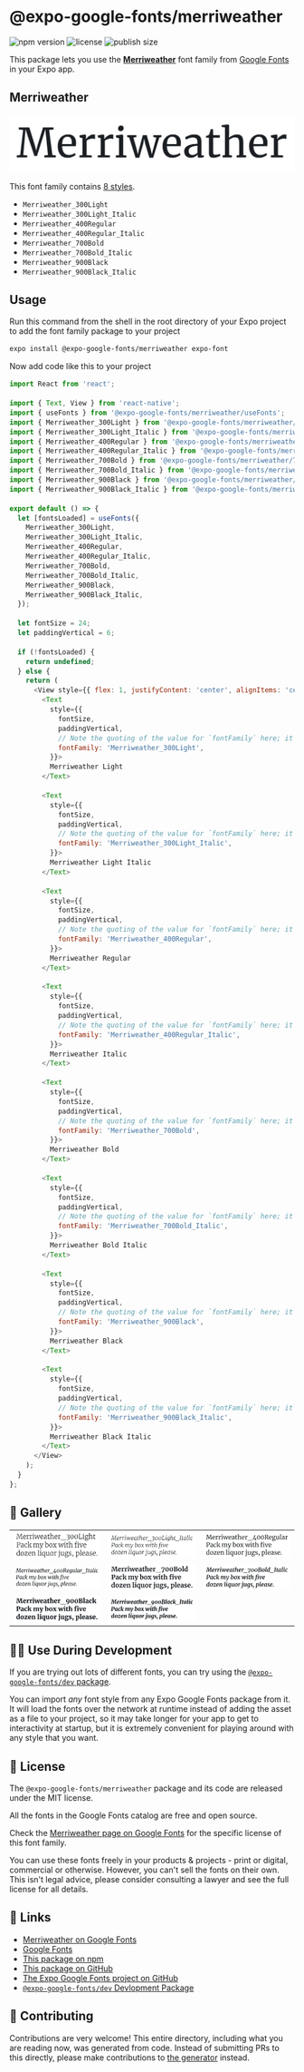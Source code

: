 # @expo-google-fonts/merriweather

![npm version](https://flat.badgen.net/npm/v/@expo-google-fonts/merriweather)
![license](https://flat.badgen.net/github/license/expo/google-fonts)
![publish size](https://flat.badgen.net/packagephobia/install/@expo-google-fonts/merriweather)

This package lets you use the [**Merriweather**](https://fonts.google.com/specimen/Merriweather) font family from [Google Fonts](https://fonts.google.com/) in your Expo app.

## Merriweather

![Merriweather](./font-family.png)

This font family contains [8 styles](#-gallery).

- `Merriweather_300Light`
- `Merriweather_300Light_Italic`
- `Merriweather_400Regular`
- `Merriweather_400Regular_Italic`
- `Merriweather_700Bold`
- `Merriweather_700Bold_Italic`
- `Merriweather_900Black`
- `Merriweather_900Black_Italic`

## Usage

Run this command from the shell in the root directory of your Expo project to add the font family package to your project
```sh
expo install @expo-google-fonts/merriweather expo-font
```

Now add code like this to your project
```js
import React from 'react';

import { Text, View } from 'react-native';
import { useFonts } from '@expo-google-fonts/merriweather/useFonts';
import { Merriweather_300Light } from '@expo-google-fonts/merriweather/300Light';
import { Merriweather_300Light_Italic } from '@expo-google-fonts/merriweather/300Light_Italic';
import { Merriweather_400Regular } from '@expo-google-fonts/merriweather/400Regular';
import { Merriweather_400Regular_Italic } from '@expo-google-fonts/merriweather/400Regular_Italic';
import { Merriweather_700Bold } from '@expo-google-fonts/merriweather/700Bold';
import { Merriweather_700Bold_Italic } from '@expo-google-fonts/merriweather/700Bold_Italic';
import { Merriweather_900Black } from '@expo-google-fonts/merriweather/900Black';
import { Merriweather_900Black_Italic } from '@expo-google-fonts/merriweather/900Black_Italic';

export default () => {
  let [fontsLoaded] = useFonts({
    Merriweather_300Light,
    Merriweather_300Light_Italic,
    Merriweather_400Regular,
    Merriweather_400Regular_Italic,
    Merriweather_700Bold,
    Merriweather_700Bold_Italic,
    Merriweather_900Black,
    Merriweather_900Black_Italic,
  });

  let fontSize = 24;
  let paddingVertical = 6;

  if (!fontsLoaded) {
    return undefined;
  } else {
    return (
      <View style={{ flex: 1, justifyContent: 'center', alignItems: 'center' }}>
        <Text
          style={{
            fontSize,
            paddingVertical,
            // Note the quoting of the value for `fontFamily` here; it expects a string!
            fontFamily: 'Merriweather_300Light',
          }}>
          Merriweather Light
        </Text>

        <Text
          style={{
            fontSize,
            paddingVertical,
            // Note the quoting of the value for `fontFamily` here; it expects a string!
            fontFamily: 'Merriweather_300Light_Italic',
          }}>
          Merriweather Light Italic
        </Text>

        <Text
          style={{
            fontSize,
            paddingVertical,
            // Note the quoting of the value for `fontFamily` here; it expects a string!
            fontFamily: 'Merriweather_400Regular',
          }}>
          Merriweather Regular
        </Text>

        <Text
          style={{
            fontSize,
            paddingVertical,
            // Note the quoting of the value for `fontFamily` here; it expects a string!
            fontFamily: 'Merriweather_400Regular_Italic',
          }}>
          Merriweather Italic
        </Text>

        <Text
          style={{
            fontSize,
            paddingVertical,
            // Note the quoting of the value for `fontFamily` here; it expects a string!
            fontFamily: 'Merriweather_700Bold',
          }}>
          Merriweather Bold
        </Text>

        <Text
          style={{
            fontSize,
            paddingVertical,
            // Note the quoting of the value for `fontFamily` here; it expects a string!
            fontFamily: 'Merriweather_700Bold_Italic',
          }}>
          Merriweather Bold Italic
        </Text>

        <Text
          style={{
            fontSize,
            paddingVertical,
            // Note the quoting of the value for `fontFamily` here; it expects a string!
            fontFamily: 'Merriweather_900Black',
          }}>
          Merriweather Black
        </Text>

        <Text
          style={{
            fontSize,
            paddingVertical,
            // Note the quoting of the value for `fontFamily` here; it expects a string!
            fontFamily: 'Merriweather_900Black_Italic',
          }}>
          Merriweather Black Italic
        </Text>
      </View>
    );
  }
};

```

## 🔡 Gallery


||||
|-|-|-|
|![Merriweather_300Light](./Merriweather_300Light.ttf.png)|![Merriweather_300Light_Italic](./Merriweather_300Light_Italic.ttf.png)|![Merriweather_400Regular](./Merriweather_400Regular.ttf.png)||
|![Merriweather_400Regular_Italic](./Merriweather_400Regular_Italic.ttf.png)|![Merriweather_700Bold](./Merriweather_700Bold.ttf.png)|![Merriweather_700Bold_Italic](./Merriweather_700Bold_Italic.ttf.png)||
|![Merriweather_900Black](./Merriweather_900Black.ttf.png)|![Merriweather_900Black_Italic](./Merriweather_900Black_Italic.ttf.png)|||


## 👩‍💻 Use During Development

If you are trying out lots of different fonts, you can try using the [`@expo-google-fonts/dev` package](https://github.com/expo/google-fonts/tree/master/font-packages/dev#readme).

You can import *any* font style from any Expo Google Fonts package from it. It will load the fonts
over the network at runtime instead of adding the asset as a file to your project, so it may take longer
for your app to get to interactivity at startup, but it is extremely convenient
for playing around with any style that you want.

## 📖 License

The `@expo-google-fonts/merriweather` package and its code are released under the MIT license.

All the fonts in the Google Fonts catalog are free and open source.

Check the [Merriweather page on Google Fonts](https://fonts.google.com/specimen/Merriweather) for the specific license of this font family.

You can use these fonts freely in your products & projects - print or digital, commercial or otherwise. However, you can't sell the fonts on their own. This isn't legal advice, please consider consulting a lawyer and see the full license for all details.

## 🔗 Links

- [Merriweather on Google Fonts](https://fonts.google.com/specimen/Merriweather)
- [Google Fonts](https://fonts.google.com/)
- [This package on npm](https://www.npmjs.com/package/@expo-google-fonts/merriweather)
- [This package on GitHub](https://github.com/expo/google-fonts/tree/master/font-packages/merriweather)
- [The Expo Google Fonts project on GitHub](https://github.com/expo/google-fonts)
- [`@expo-google-fonts/dev` Devlopment Package](https://github.com/expo/google-fonts/tree/master/font-packages/dev)

## 🤝 Contributing

Contributions are very welcome! This entire directory, including what you are reading now, was generated from code. Instead of submitting PRs to this directly, please make contributions to [the generator](https://github.com/expo/google-fonts/tree/master/packages/generator) instead.
